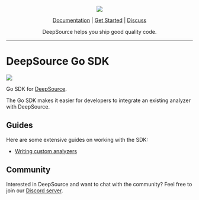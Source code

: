 <p align="center">
  <img src="https://cms.deepsource.io/logo-wordmark-dark.svg" />
</p>

<p align="center">
  <a href="https://deepsource.io/docs">Documentation</a> |
  <a href="https://deepsource.io/signup">Get Started</a> |
  <a href="https://discuss.deepsource.io/">Discuss</a>
</p>

<p align="center">
  DeepSource helps you ship good quality code.
</p>

</p>

---

# DeepSource Go SDK

<a href="https://pkg.go.dev/github.com/deepsourcelabs/deepsource-go"><img src="https://godoc.org/github.com/deepsourcelabs/deepsource-go?status.svg" /></a>

Go SDK for [DeepSource](https://deepsource.io/).

The Go SDK makes it easier for developers to integrate an existing analyzer with DeepSource.

## Guides

Here are some extensive guides on working with the SDK:

- [Writing custom analyzers](guides/writing-analyzers.md)

## Community

Interested in DeepSource and want to chat with the community? Feel free to join our [Discord server](http://deepsource.io/discord).
